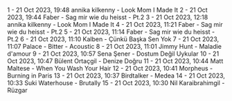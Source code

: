 1 - 21 Oct 2023, 19:48	annika kilkenny - Look Mom I Made It
2 - 21 Oct 2023, 19:44	Faber - Sag mir wie du heisst - Pt.2
3 - 21 Oct 2023, 12:18	annika kilkenny - Look Mom I Made It
4 - 21 Oct 2023, 11:21	Faber - Sag mir wie du heisst - Pt.2
5 - 21 Oct 2023, 11:14	Faber - Sag mir wie du heisst - Pt.2
6 - 21 Oct 2023, 11:10	Kalben - Çünkü Başka Sen Yok
7 - 21 Oct 2023, 11:07	Palace - Bitter - Acoustic
8 - 21 Oct 2023, 11:01	Jimmy Hunt - Maladie d'amour
9 - 21 Oct 2023, 10:57	Sena Şener - Dostum Değil Uykular
10 - 21 Oct 2023, 10:47	Bülent Ortaçgil - Denize Doğru
11 - 21 Oct 2023, 10:44	Matt Maltese - When You Wash Your Hair
12 - 21 Oct 2023, 10:41	Morpheus - Burning in Paris
13 - 21 Oct 2023, 10:37	Birdtalker - Medea
14 - 21 Oct 2023, 10:33	Suki Waterhouse - Brutally
15 - 21 Oct 2023, 10:30	Nil Karaibrahimgil - Rüzgar
